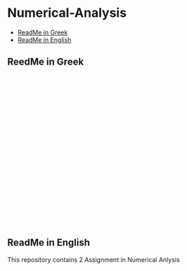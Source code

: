 # Numerical-Analysis
- [ReadMe in Greek](https://github.com/tsingi-chris/Numerical-Analysis/blob/master/README.md#readme-in-greek)
- [ReadMe in English](https://github.com/tsingi-chris/Numerical-Analysis/blob/master/README.md#readme-in-english)

## ReedMe in Greek
<br /><br /><br /><br /><br /><br /><br /><br /><br /><br /><br /><br /><br /><br /><br /><br /><br /><br /><br /><br />
## ReadMe in English

This repository contains 2 Assignment in Numerical Anlysis
<br /><br /><br /><br /><br /><br /><br /><br /><br /><br /><br /><br /><br /><br /><br /><br /><br /><br /><br /><br />
